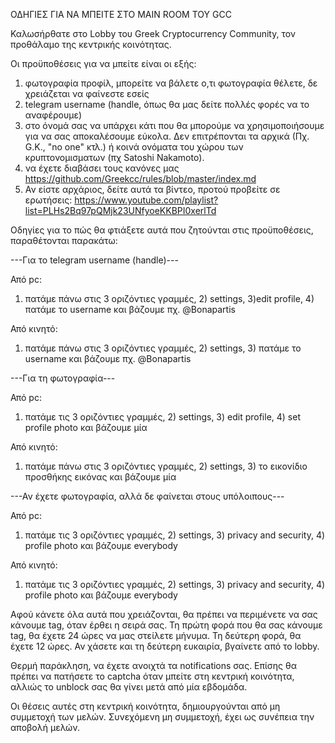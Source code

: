 ΟΔΗΓΙΕΣ ΓΙΑ ΝΑ ΜΠEIΤΕ ΣΤΟ ΜΑΙΝ ROOM ΤΟΥ GCC

Καλωσήρθατε στο Lobby του Greek Cryptocurrency Community, τον προθάλαμο της  κεντρικής κοινότητας.

Οι προϋποθέσεις για να μπείτε είναι οι εξής:
1) φωτογραφία προφίλ, μπορείτε να βάλετε ο,τι φωτογραφία θέλετε, δε χρειάζεται να φαίνεστε εσείς
2) telegram username (handle, όπως θα μας δείτε πολλές φορές να το αναφέρουμε)
3) στο όνομά σας να υπάρχει κάτι που θα μπορούμε να χρησιμοποιήσουμε για να σας αποκαλέσουμε εύκολα. Δεν επιτρέπονται τα αρχικά (Πχ. G.K., "no one" κτλ.) ή κοινά ονόματα του χώρου των κρυπτονομισματων (πχ Satoshi Nakamoto). 
4) να έχετε διαβάσει τους κανόνες μας                        https://github.com/Greekcc/rules/blob/master/index.md
5) Αν είστε αρχάριος, δείτε αυτά τα βίντεο, προτού προβείτε σε ερωτήσεις:
https://www.youtube.com/playlist?list=PLHs2Bq97pQMjk23UNfyoeKKBPI0xerlTd

Οδηγίες για το πώς θα φτιάξετε αυτά που ζητούνται στις προϋποθέσεις, παραθέτονται παρακάτω:

---Για το telegram username (handle)---

Από pc:

1) πατάμε πάνω στις 3 οριζόντιες γραμμές, 2) settings, 3)edit profile, 4) πατάμε το username και βάζουμε πχ. @Bonapartis

Από κινητό:

1) πατάμε πάνω στις 3 οριζόντιες γραμμές, 2) settings, 3) πατάμε το username και βάζουμε πχ. @Bonapartis

---Για τη φωτογραφία---

Από pc:

1) πατάμε τις 3 οριζόντιες γραμμές, 2) settings, 3) edit profile, 4) set profile photo και βάζουμε μία

Από κινητό:

1) πατάμε πάνω στις 3 οριζόντιες γραμμές, 2) settings, 3) το εικονίδιο προσθήκης εικόνας και βάζουμε μία

---Αν έχετε φωτογραφία, αλλά δε φαίνεται στους υπόλοιπους---

Από pc:

1) πατάμε τις 3 οριζόντιες γραμμές, 2) settings, 3) privacy and security, 4) profile photo και βάζουμε everybody

Από κινητό:

1) πατάμε τις 3 οριζόντιες γραμμές, 2) settings, 3) privacy and security, 4) profile photo και βάζουμε everybody

Αφού κάνετε όλα αυτά που χρειάζονται, θα πρέπει να περιμένετε να σας κάνουμε tag, όταν έρθει η σειρά σας. Τη πρώτη φορά που θα σας κάνουμε tag, θα έχετε 24 ώρες να μας στείλετε μήνυμα. Τη δεύτερη φορά, θα έχετε 12 ώρες. Αν χάσετε και τη δεύτερη ευκαιρία, βγαίνετε από το lobby.

Θερμή παράκληση, να έχετε ανοιχτά τα notifications σας. Επίσης θα πρέπει να πατήσετε το captcha όταν μπείτε στη κεντρική κοινότητα, αλλιώς το unblock σας θα γίνει μετά από μία εβδομάδα.

Οι θέσεις αυτές στη κεντρική κοινότητα, δημιουργούνται από μη συμμετοχή των μελών. Συνεχόμενη μη συμμετοχή, έχει ως συνέπεια την αποβολή μελών.

